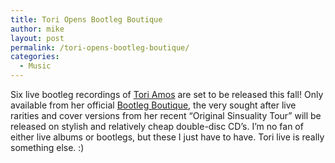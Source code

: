 ```yaml
---
title: Tori Opens Bootleg Boutique
author: mike
layout: post
permalink: /tori-opens-bootleg-boutique/
categories:
  - Music
---
```

Six live bootleg recordings of [Tori Amos][1] are set to be released this fall! Only available from her official [Bootleg Boutique][2], the very sought after live rarities and cover versions from her recent &#8220;Original Sinsuality Tour&#8221; will be released on stylish and relatively cheap double-disc CD&#8217;s. I&#8217;m no fan of either live albums or bootlegs, but these I just have to have. Tori live is really something else. :)

 [1]: http://www.toriamos.com
 [2]: http://www.toribootlegs.com/